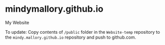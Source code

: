 # mindymallory.github.io
My Website

To update: Copy contents of `/public` folder in the `Website-temp` repository to the `mindy.mallory.github.io` repository and push to github.com.
